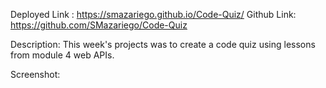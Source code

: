 Deployed Link : https://smazariego.github.io/Code-Quiz/
Github Link: https://github.com/SMazariego/Code-Quiz

Description:
This week's projects was to create a code quiz using lessons from module 4 web APIs. 

Screenshot: 